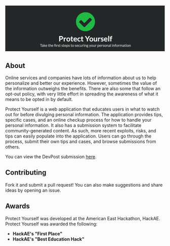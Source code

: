 ![Protect Yourself Banner](https://raw.githubusercontent.com/alanplotko/Protect-Yourself/master/docs/banner2.png)

## About

Online services and companies have lots of information about us to help personalize and better our experience. However, sometimes the value of the information outweighs the benefits. There are also some that follow an opt-out policy, with very little effort in spreading the awareness of what it means to be opted in by default.

Protect Yourself is a web application that educates users in what to watch out for before divulging personal information. The application provides tips, specific cases, and an online checkup process for how to handle your personal information. It also has a submission system to facilitate community-generated content. As such, more recent exploits, risks, and tips can easily populate into the application. Users can go through the process, submit their own tips and cases, and browse submissions from others.

You can view the DevPost submission [here](https://devpost.com/software/protect-yourself-1ypu9j).

## Contributing

Fork it and submit a pull request! You can also make suggestions and share ideas by opening an issue.

## Awards

Protect Yourself was developed at the American East Hackathon, HackAE. Protect Yourself was awarded the following:

- **HackAE's "First Place"**
- **HackAE's "Best Education Hack"**
